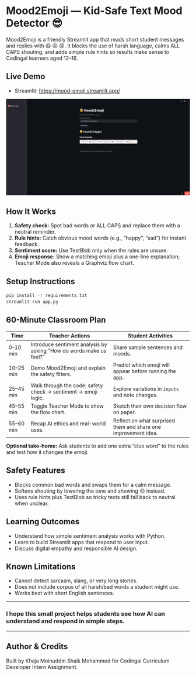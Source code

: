 # Mood2Emoji — Kid-Safe Text Mood Detector 😎

Mood2Emoji is a friendly Streamlit app that reads short student messages and replies with 😃 😐 😞. It blocks the use of harsh language, calms ALL CAPS shouting, and adds simple rule hints so results make sense to Codingal learners aged 12–16.

## Live Demo
- Streamlit: https://mood-emoji.streamlit.app/

![Screenshot of Mood2Emoji interface](Example.png)

## How It Works
1. **Safety check:** Spot bad words or ALL CAPS and replace them with a neutral reminder.
2. **Rule hints:** Catch obvious mood words (e.g., “happy”, “sad”) for instant feedback.
3. **Sentiment score:** Use TextBlob only when the rules are unsure.
4. **Emoji response:** Show a matching emoji plus a one-line explanation; Teacher Mode also reveals a Graphviz flow chart.

## Setup Instructions
```bash
pip install -r requirements.txt
streamlit run app.py
```

## 60-Minute Classroom Plan
| Time | Teacher Actions | Student Activities |
| --- | --- | --- |
| 0–10 min | Introduce sentiment analysis by asking “How do words make us feel?” | Share sample sentences and moods. |
| 10–25 min | Demo Mood2Emoji and explain the safety filters. | Predict which emoji will appear before running the app. |
| 25–45 min | Walk through the code: safety check → sentiment → emoji logic. | Explore variations in `inputs` and note changes. |
| 45–55 min | Toggle Teacher Mode to show the flow chart. | Sketch their own decision flow on paper. |
| 55–60 min | Recap AI ethics and real-world uses. | Reflect on what surprised them and share one improvement idea. |

**Optional take-home:** Ask students to add one extra “clue word” to the rules and test how it changes the emoji.

## Safety Features
- Blocks common bad words and swaps them for a calm message.
- Softens shouting by lowering the tone and showing 😐 instead.
- Uses rule hints plus TextBlob so tricky texts still fall back to neutral when unclear.

## Learning Outcomes
- Understand how simple sentiment analysis works with Python.
- Learn to build Streamlit apps that respond to user input.
- Discuss digital empathy and responsible AI design.

## Known Limitations
- Cannot detect sarcasm, slang, or very long stories.
- Does not include corpus of all harsh/bad words a student might use.
- Works best with short English sentences.

---

### I hope this small project helps students see how AI can understand and respond in simple steps.

---
## Author & Credits
Built by Khaja Moinuddin Shaik Mohammed for Codingal Curriculum Developer Intern Assignment.
